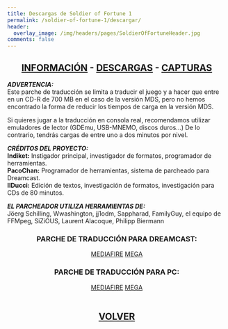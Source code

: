 ```yaml
---
title: Descargas de Soldier of Fortune 1
permalink: /soldier-of-fortune-1/descargar/
header:
  overlay_image: /img/headers/pages/SoldierOfFortuneHeader.jpg
comments: false
---
```

<h2 style="text-align: center;"><strong><a href="/soldier-of-fortune-1/informacion/">INFORMACIÓN</a> - <a href="/soldier-of-fortune-1/descargar/">DESCARGAS</a> - <a href="/soldier-of-fortune-1/capturas/">CAPTURAS</a></strong></h2>

_**ADVERTENCIA:**_  
Este parche de traducción se limita a traducir el juego y a hacer que entre en un CD-R de 700 MB en el caso de la versión MDS, pero no hemos encontrado la forma de reducir los tiempos de carga en la versión MDS.

Si quieres jugar a la traducción en consola real, recomendamos utilizar emuladores de lector (GDEmu, USB-MNEMO, discos duros...) De lo contrario, tendrás cargas de entre uno a dos minutos por nivel.

_**CRÉDITOS DEL PROYECTO:**_  
**Indiket:** Instigador principal, investigador de formatos, programador de herramientas.  
**PacoChan:** Programador de herramientas, sistema de parcheado para Dreamcast.  
**IlDucci:** Edición de textos, investigación de formatos, investigación para CDs de 80 minutos.

_**EL PARCHEADOR UTILIZA HERRAMIENTAS DE:**_  
Jöerg Schilling, Wwashington, jj1odm, Sappharad, FamilyGuy, el equipo de FFMpeg, SiZiOUS, Laurent 
Alacoque, Philipp Biermann

<h3 style="text-align: center;">PARCHE DE TRADUCCIÓN PARA DREAMCAST:</h3>

<center>
<a href="http://www.mediafire.com/file/dfb8hczbqmmy4dm/SoldierOfFortuneDC-V10.7z" class="btn btn--primary btn--x-large" target="_blank">MEDIAFIRE</a> <a href="
https://mega.nz/#!dQsy1IbA!GAhiN4XWzxATwqT02jpSegRNqodBa3Az-RZv2sIDBcI" class="btn btn--primary btn--x-large" target="_blank">MEGA</a>
</center>

<h3 style="text-align: center;">PARCHE DE TRADUCCIÓN PARA PC:</h3>

<center>
<a href="http://www.mediafire.com/file/dymrq0fdy3fpcd3/SoldierOfFortunePC-V10.7z" class="btn btn--primary btn--x-large" target="_blank">MEDIAFIRE</a> <a href="
https://mega.nz/#!gRNFFBCZ!ikvJdDWDhf-MI2lk8lsIMDfahXx6ul9qzyi8_CXoNxo" class="btn btn--primary btn--x-large" target="_blank">MEGA</a>
</center><br>

<h2 style="text-align: center;"><a href="/soldier-of-fortune-1/"><strong>VOLVER</strong></a></h2>



